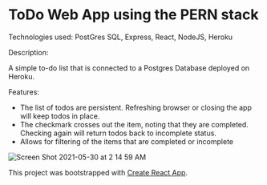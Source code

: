 # ToDo Web App using the PERN stack

Technologies used: PostGres SQL, Express, React, NodeJS, Heroku

Description:

A simple to-do list that is connected to a Postgres Database deployed on Heroku.

Features:
- The list of todos are persistent. Refreshing browser or closing the app will keep todos in place.
- The checkmark crosses out the item, noting that they are completed. Checking again will return todos back to incomplete status.
- Allows for filtering of the items that are completed or incomplete


![Screen Shot 2021-05-30 at 2 14 59 AM](https://user-images.githubusercontent.com/37306432/120080729-d7301700-c0ec-11eb-9e2f-a517ade33700.png)



This project was bootstrapped with [Create React App](https://github.com/facebook/create-react-app).

